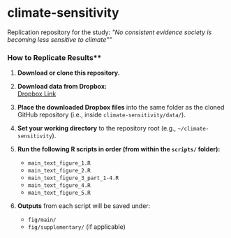 # climate-sensitivity

Replication repository for the study: *"No consistent evidence society is becoming less sensitive to climate""*


### How to Replicate Results**

1. **Download or clone this repository.**

2. **Download data from Dropbox:**  
   [Dropbox Link](https://www.dropbox.com/scl/fo/fi0kets79nq0r7ufai23v/ACsWw4K1R-tvR6oGN5Phs8U?rlkey=j9ft96t315w6xkx0euhpf6fdm&st=njofsh3d&dl=0)

3. **Place the downloaded Dropbox files** into the same folder as the cloned GitHub repository (i.e., inside `climate-sensitivity/data/`).

4. **Set your working directory** to the repository root (e.g., `~/climate-sensitivity`).

5. **Run the following R scripts in order (from within the `scripts/` folder):**
   - `main_text_figure_1.R`
   - `main_text_figure_2.R`
   - `main_text_figure_3_part_1-4.R`
   - `main_text_figure_4.R`
   - `main_text_figure_5.R`

6. **Outputs** from each script will be saved under:
   - `fig/main/`
   - `fig/supplementary/` (if applicable)
